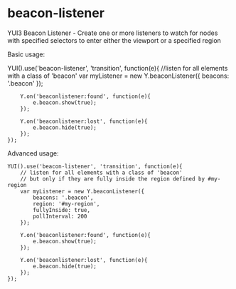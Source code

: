 beacon-listener
===============

YUI3 Beacon Listener - Create one or more listeners to watch for nodes with specified selectors to enter either the viewport or a specified region

Basic usage:

  YUI().use('beacon-listener', 'transition', function(e){
		//listen for all elements with a class of 'beacon'
		var myListener = new Y.beaconListener({
			beacons: '.beacon'
		});
	
		Y.on('beaconlistener:found', function(e){
			e.beacon.show(true);
		});
	
		Y.on('beaconlistener:lost', function(e){
			e.beacon.hide(true);
		});
	});

Advanced usage:

	YUI().use('beacon-listener', 'transition', function(e){
		// listen for all elements with a class of 'beacon'
		// but only if they are fully inside the region defined by #my-region
		var myListener = new Y.beaconListener({
			beacons: '.beacon',
			region: '#my-region',
			fullyInside: true,
			pollInterval: 200
		});
	
		Y.on('beaconlistener:found', function(e){
			e.beacon.show(true);
		});
	
		Y.on('beaconlistener:lost', function(e){
			e.beacon.hide(true);
		});
	});

